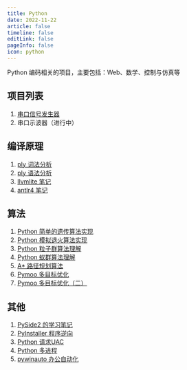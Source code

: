```yaml
---
title: Python 
date: 2022-11-22    
article: false
timeline: false
editLink: false 
pageInfo: false
icon: python   
---    
```


Python 编码相关的项目，主要包括：Web、数学、控制与仿真等  
  

## 项目列表    

1. [串口信号发生器](./multithread/signal-generator.md)   
2. 串口示波器（进行中）  

## 编译原理  
1. [ply 词法分析](./ply/lex/REAMDE.md)  
2. [ply 语法分析](./ply/yacc/README.md)  
3. [llvmlite 笔记](./llvmlite/README.md)  
4. [antlr4 笔记](./antlr4/README.md)

## 算法  
1. [Python 简单的遗传算法实现](./algorithm/ga/README.md)  
2. [Python 模拟退火算法实现](./algorithm/sa/README.md)  
3. [Python 粒子群算法理解](./algorithm/pso/README.md)  
4. [Python 蚁群算法理解](./algorithm/aco/README.md)  
5. [A* 路径规划算法](./algorithm/a-star/README.md)  
6. [Pymoo 多目标优化](./pymoo/README.md)  
7. [Pymoo 多目标优化（二）](./pymoo/README2.md)

## 其他  
1. [PySide2 的学习笔记](./pyside2/README.md)  
2. [PyInstaller 程序逆向](./pyinstaller-inversion/README.md)  
3. [Python 请求UAC](./uac.md)  
4. [Python 多进程](./multiprocessing.md)  
5. [pywinauto 办公自动化](./pywinauto/README.md)